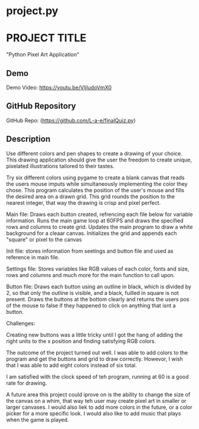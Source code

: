 # project.py


# PROJECT TITLE
"Python Pixel Art Application"
## Demo
Demo Video: https://youtu.be/VljludoVmX0

## GitHub Repository
GitHub Repo: (https://github.com/L-a-e/finalQuiz.py)

## Description

Use different colors and pen shapes to create a drawing of your choice. 
This drawing application should give the user the freedom to create unique, pixelated illustrations tailored to their tastes. 

Try six different colors using pygame to create a blank canvas that reads the users mouse imputs
while simultaneously implementing the color they chose.
This program calculates the position of the user's mouse and fills the desired area on a drawn grid. 
This grid rounds the position to the nearest integer, that way the drawing is crisp and pixel perfect. 

Main file: Draws each button created, refrencing each file below for variable information. 
Runs the main game loop at 60FPS and draws the specified rows and columns to create  grid. 
Updates the main program to draw a white background for a cleaar canvas. 
Initializes the grid and appends each "square" or pixel to the canvas

Init file: stores information from seetings and button file and used as reference in main file.

Settings file: Stores variables like RGB values of each color, fonts and size, 
rows and columns and much more for the main function to call upon.

Button file: Draws each button using an outline in black, which is divided 
by 2, so that only the outline is visible, and a black, fuilled in square is not present. Draws the buttons
at the bottom clearly and returns the users pos of the mouse to false if they happened to click on anything that isnt a button.


Challenges:

Creating new buttons was a little tricky until I got the hang of adding the right units to the x position and finding satisfying RGB colors.

The outcome of the project turned out well. I was able to add colors to the program and get the buttons and grid to draw correctly. 
Howevor, I wish that I was able to add eight colors instead of six total. 

I am satisfied with the clock speed of teh program, running at 60 is a good rate for drawing. 

A future area this project could iprove on is the ability to change the size of the canvas on a whim, 
that way teh user may create pixel art in smaller or larger canvases. I would also liek to add more colors in the future, 
or a color picker for a more specific look. I would also like to add music that plays when the game is played. 